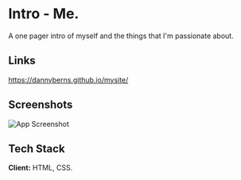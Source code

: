 
# Intro - Me.

A one pager intro of myself and the things that I'm passionate about.


## Links
https://dannyberns.github.io/mysite/
## Screenshots

![App Screenshot](https://i.ibb.co/X3K5HTS/mysite.png)



## Tech Stack

**Client:** HTML, CSS.

